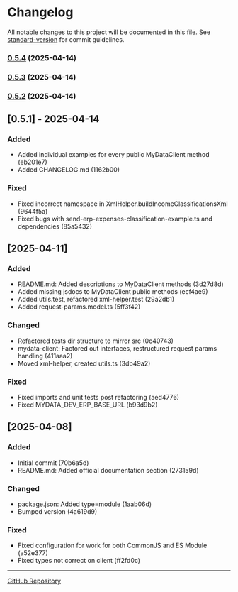 # Changelog

All notable changes to this project will be documented in this file. See [standard-version](https://github.com/conventional-changelog/standard-version) for commit guidelines.

### [0.5.4](https://github.com/yiannis-spyridakis/mydata-client/compare/v0.5.3...v0.5.4) (2025-04-14)

### [0.5.3](https://github.com/yiannis-spyridakis/mydata-client/compare/v0.5.2...v0.5.3) (2025-04-14)

### [0.5.2](https://github.com/yiannis-spyridakis/mydata-client/compare/v0.5.1...v0.5.2) (2025-04-14)

## [0.5.1] - 2025-04-14

### Added

- Added individual examples for every public MyDataClient method (eb201e7)
- Added CHANGELOG.md (1162b00)

### Fixed

- Fixed incorrect namespace in XmlHelper.buildIncomeClassificationsXml (9644f5a)
- Fixed bugs with send-erp-expenses-classification-example.ts and dependencies (85a5432)

## [2025-04-11]

### Added

- README.md: Added descriptions to MyDataClient methods (3d27d8d)
- Added missing jsdocs to MyDataClient public methods (ecf4ae9)
- Added utils.test, refactored xml-helper.test (29a2db1)
- Added request-params.model.ts (5ff3f42)

### Changed

- Refactored tests dir structure to mirror src (0c40743)
- mydata-client: Factored out interfaces, restructured request params handling (411aaa2)
- Moved xml-helper, created utils.ts (3db49a2)

### Fixed

- Fixed imports and unit tests post refactoring (aed4776)
- Fixed MYDATA_DEV_ERP_BASE_URL (b93d9b2)

## [2025-04-08]

### Added

- Initial commit (70b6a5d)
- README.md: Added official documentation section (273159d)

### Changed

- package.json: Added type=module (1aab06d)
- Bumped version (4a619d9)

### Fixed

- Fixed configuration for work for both CommonJS and ES Module (a52e377)
- Fixed types not correct on client (ff2fd0c)

---

[GitHub Repository](https://github.com/yiannis-spyridakis/mydata-client)
